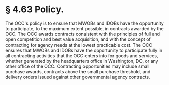 # § 4.63   Policy.

The OCC's policy is to ensure that MWOBs and IDOBs have the opportunity to participate, to the maximum extent possible, in contracts awarded by the OCC. The OCC awards contracts consistent with the principles of full and open competition and best value acquisition, and with the concept of contracting for agency needs at the lowest practicable cost. The OCC ensures that MWOBs and IDOBs have the opportunity to participate fully in all contracting activities that the OCC enters into for goods and services, whether generated by the headquarters office in Washington, DC, or any other office of the OCC. Contracting opportunities may include small purchase awards, contracts above the small purchase threshold, and delivery orders issued against other governmental agency contracts. 




